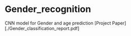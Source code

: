 # Gender_recognition
CNN model for Gender and age prediction
[Project Paper][./Gender_classification_report.pdf]
